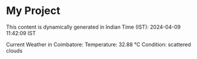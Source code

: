 # My Project

This content is dynamically generated in Indian Time (IST): 2024-04-09 11:42:09 IST


Current Weather in Coimbatore:
Temperature: 32.88 °C
Condition: scattered clouds
